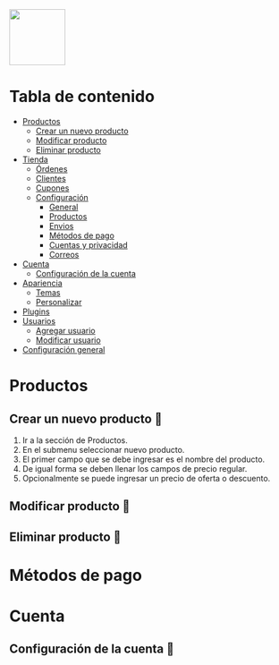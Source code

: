 <img src="https://tushopcr.ml/wp-content/uploads/2021/01/cropped-Logo-1.png" width="100" height="100">

# Tabla de contenido

- [Productos](#productos)
  - [Crear un nuevo producto](#nuevo_producto)
  - [Modificar producto](#modificar_producto)
  - [Eliminar producto](#eliminar_producto)
- [Tienda](#tienda)
  - [Órdenes](#ordenes)
  - [Clientes](#clientes)
  - [Cupones](#cupones)
  - [Configuración](#configuracion_tienda)
    - [General](#configuracion_general_tienda)
    - [Productos](#configuracion_productos_tienda)
    - [Envios](#configuracion_envios_tienda)
    - [Métodos de pago](#metodos_de_pago_tienda)
    - [Cuentas y privacidad](#configuracion_cuentas_tienda)
    - [Correos](#configuracion_correos_tienda)
- [Cuenta](#cuenta)
  - [Configuración de la cuenta](#configuracion_cuenta)
- [Apariencia](#apariencia)
  - [Temas](#temas)
  - [Personalizar](#personalizar)
- [Plugins](#plugins)
- [Usuarios](#usuarios)
  - [Agregar usuario](#agregar_usuario)
  - [Modificar usuario](#modificar_usuario)
- [Configuración general](#configuracion_general)

# Productos <a name = "productos"></a>
## Crear un nuevo producto 🛒 <a name = "nuevo_producto"></a>
1. Ir a la sección de Productos.
2. En el submenu seleccionar nuevo producto.
3. El primer campo que se debe ingresar es el nombre del producto.
4. De igual forma se deben llenar los campos de precio regular.
5. Opcionalmente se puede ingresar un precio de oferta o descuento.

## Modificar producto 🛒 <a name = "modificar_producto"></a>

## Eliminar producto 🛒 <a name = "eliminar_producto"></a>

# Métodos de pago <a name = "metodos_de_pago"></a>

# Cuenta <a name = "cuenta"></a>
## Configuración de la cuenta 👤 <a name = "configuracion_cuenta"></a>